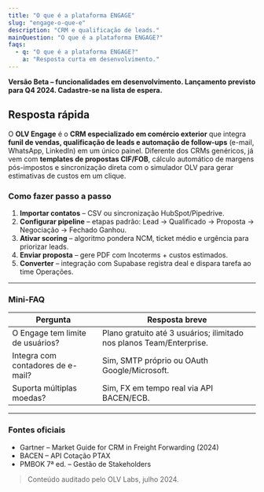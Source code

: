```yaml
---
title: "O que é a plataforma ENGAGE"
slug: "engage-o-que-e"
description: "CRM e qualificação de leads."
mainQuestion: "O que é a plataforma ENGAGE?"
faqs:
  - q: "O que é a plataforma ENGAGE?"
    a: "Resposta curta em desenvolvimento."
---
```


**Versão Beta – funcionalidades em desenvolvimento. Lançamento previsto para Q4 2024. Cadastre-se na lista de espera.**

## Resposta rápida

O **OLV Engage** é o **CRM especializado em comércio exterior** que integra **funil de vendas, qualificação de leads e automação de follow-ups** (e-mail, WhatsApp, LinkedIn) em um único painel. Diferente dos CRMs genéricos, já vem com **templates de propostas CIF/FOB**, cálculo automático de margens pós-impostos e sincronização direta com o simulador OLV para gerar estimativas de custos em um clique.

### Como fazer passo a passo

1. **Importar contatos** – CSV ou sincronização HubSpot/Pipedrive.
2. **Configurar pipeline** – etapas padrão: Lead → Qualificado → Proposta → Negociação → Fechado Ganhou.
3. **Ativar scoring** – algoritmo pondera NCM, ticket médio e urgência para priorizar leads.
4. **Enviar proposta** – gere PDF com Incoterms + custos estimados.
5. **Converter** – integração com Supabase registra deal e dispara tarefa ao time Operações.

---

### Mini-FAQ

| Pergunta | Resposta breve |
| --- | --- |
| O Engage tem limite de usuários? | Plano gratuito até 3 usuários; ilimitado nos planos Team/Enterprise. |
| Integra com contadores de e-mail? | Sim, SMTP próprio ou OAuth Google/Microsoft. |
| Suporta múltiplas moedas? | Sim, FX em tempo real via API BACEN/ECB. |

---

### Fontes oficiais

* Gartner – Market Guide for CRM in Freight Forwarding (2024)
* BACEN – API Cotação PTAX
* PMBOK 7ª ed. – Gestão de Stakeholders

> Conteúdo auditado pelo OLV Labs, julho 2024.

